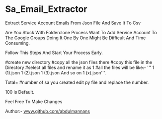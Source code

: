 # Sa_Email_Extractor
Extract Service Account Emails From Json File And Save It To Csv

Are You Stuck With Folderclone Process
Want To Add Service Account To The Google Groups
Doing It One By One Might Be Difficult And Time Consuming.


Follow This Steps And Start Your Process Early.


#create new directory
#copy all the json files there
#copy this file in the Directory
#select all files and rename it as 1
#all the files will be like:-
''' 1 (1).json
    1 (2).json
    1 (3).json  And so on
    1 (x).json'''.
    
    
Total= #number of sa you created edit py file and replace the number.

100 is Default.

Feel Free To Make Changes 

Author:- www.github.com/abdulmannans

